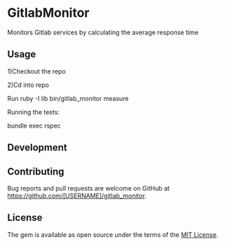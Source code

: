 # GitlabMonitor

Monitors Gitlab services by calculating the average response time


## Usage
1)Checkout the repo

2)Cd into repo

Run ruby -I lib bin/gitlab_monitor measure

Running the tests:

bundle exec rspec

## Development

## Contributing

Bug reports and pull requests are welcome on GitHub at https://github.com/[USERNAME]/gitlab_monitor.

## License

The gem is available as open source under the terms of the [MIT License](https://opensource.org/licenses/MIT).
